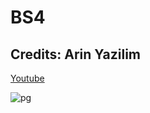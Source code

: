 # BS4
## Credits: Arin Yazilim  
<a href="https://www.youtube.com/channel/UCzVB3qcyTd-QGJKY_Hpky5g" target="_blank">Youtube</a>


![pg](https://user-images.githubusercontent.com/10427584/40582987-172959c4-615b-11e8-8af1-be9ac1271d8b.png)
